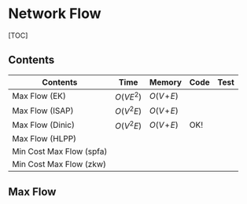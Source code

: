 # Network Flow



[TOC]



## Contents

| Contents                 | Time      | Memory       | Code | Test |
| ------------------------ | --------- | ------------ | ---- | ---- |
| Max Flow (EK)            | $O(VE^2)$ | $O(V\!+\!E)$ |      |      |
| Max Flow (ISAP)          | $O(V^2E)$ | $O(V\!+\!E)$ |      |      |
| Max Flow (Dinic)         | $O(V^2E)$ | $O(V\!+\!E)$ | OK!  |      |
| Max Flow (HLPP)          |           |              |      |      |
| Min Cost Max Flow (spfa) |           |              |      |      |
| Min Cost Max Flow (zkw)  |           |              |      |      |



## Max Flow

